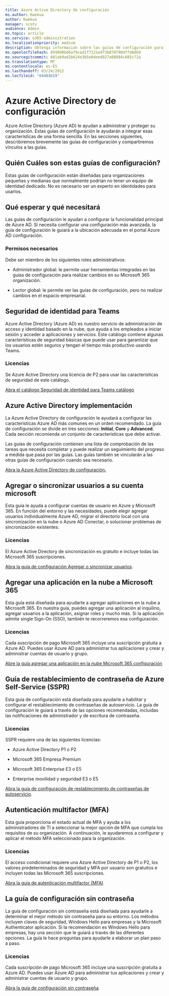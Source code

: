 ```yaml
---
title: Azure Active Directory de configuración
ms.author: Kwekua
author: Kwekua
manager: scotv
audience: Admin
ms.topic: article
ms.service: o365-administration
ms.localizationpriority: medium
description: Obtenga información sobre las guías de configuración para Azure Active Directory.
ms.openlocfilehash: 059890bd6a79ced1f7121e973b070790dffd8db9
ms.sourcegitcommit: 601ab9ad2b624e3b5e04eed927a08884c885c72a
ms.translationtype: MT
ms.contentlocale: es-ES
ms.lasthandoff: 03/24/2022
ms.locfileid: "64403619"
---
```

# <a name="azure-active-directory-setup-guides"></a>Azure Active Directory de configuración

Azure Active Directory (Azure AD) le ayudan a administrar y proteger su organización. Estas guías de configuración le ayudarán a integrar esas características de una forma sencilla. En las secciones siguientes, describiremos brevemente las guías de configuración y compartiremos vínculos a las guías.

## <a name="who-are-these-setup-guides-for"></a>Quién Cuáles son estas guías de configuración?

Estas guías de configuración están diseñadas para organizaciones pequeñas y medianas que normalmente podrían no tener un equipo de identidad dedicado. No es necesario ser un experto en identidades para usarlos.

## <a name="what-to-expect-and-what-youll-need"></a>Qué esperar y qué necesitará

Las guías de configuración le ayudan a configurar la funcionalidad principal de Azure AD. Si necesita configurar una configuración más avanzada, la guía de configuración le guiará a la ubicación adecuada en el portal Azure AD configuración.

### <a name="required-permissions"></a>Permisos necesarios

Debe ser miembro de los siguientes roles administrativos:

- Administrador global: le permite usar herramientas integradas en las guías de configuración para realizar cambios en su Microsoft 365 organización.

- Lector global: le permite ver las guías de configuración, pero no realizar cambios en el espacio empresarial.

## <a name="identity-security-for-teams"></a>Seguridad de identidad para Teams

Azure Active Directory (Azure AD) es nuestro servicio de administración de acceso y identidad basado en la nube, que ayuda a los empleados a iniciar sesión y acceder a aplicaciones y servicios.
Este catálogo contiene algunas características de seguridad básicas que puede usar para garantizar que los usuarios estén seguros y tengan el tiempo más productivo usando Teams.

### <a name="licensing"></a>Licencias

Se Azure Active Directory una licencia de P2 para usar las características de seguridad de este catálogo.

[Abra el catálogo Seguridad de identidad para Teams catálogo](https://aka.ms/teamsidentity)

## <a name="azure-active-directory-deployment"></a>Azure Active Directory implementación  

La Azure Active Directory de configuración le ayudará a configurar las características Azure AD más comunes en un orden recomendado. La guía de configuración se divide en tres secciones: **Initial**, **Core** y **Advanced**. Cada sección recomienda un conjunto de características que debe activar.

Las guías de configuración contienen una lista de comprobación de las tareas que necesita completar y puede realizar un seguimiento del progreso a medida que pasa por las guías. Las guías también se vincularán a las otras guías de configuración cuando sea necesario.

[Abra la Azure Active Directory de configuración.](https://go.microsoft.com/fwlink/p/?linkid=2183427)

## <a name="add-or-sync-users-to-your-microsoft-account"></a>Agregar o sincronizar usuarios a su cuenta microsoft  

Esta guía le ayuda a configurar cuentas de usuario en Azure y Microsoft 365. En función del entorno y las necesidades, puede elegir agregar usuarios individualmente Azure AD, migrar el directorio local con una sincronización en la nube o Azure AD Conectar, o solucionar problemas de sincronización existentes.

### <a name="licensing"></a>Licencias

El Azure Active Directory de sincronización es gratuito e incluye todas las Microsoft 365 suscripciones.

[Abra la guía de configuración Agregar o sincronizar usuarios](https://go.microsoft.com/fwlink/?linkid=2183349).

## <a name="add-a-cloud-app-to-microsoft-365"></a>Agregar una aplicación en la nube a Microsoft 365 

Esta guía está diseñada para ayudarte a agregar aplicaciones en la nube a Microsoft 365. En nuestra guía, puedes agregar una aplicación al inquilino, agregar usuarios a la aplicación, asignar roles y mucho más.  Si la aplicación admite single Sign-On (SSO), también te recorreremos esa configuración.

### <a name="licensing"></a>Licencias

Cada suscripción de pago Microsoft 365 incluye una suscripción gratuita a Azure AD. Puedes usar Azure AD para administrar tus aplicaciones y crear y administrar cuentas de usuario y grupo.

[Abre la guía agregar una aplicación en la nube Microsoft 365 configuración](https://aka.ms/AzureAppSetup)

## <a name="azure-self-service-password-reset-sspr-guide"></a>Guía de restablecimiento de contraseña de Azure Self-Service (SSPR)

Esta guía de configuración está diseñada para ayudarle a habilitar y configurar el restablecimiento de contraseñas de autoservicio. La guía de configuración le guiará a través de las opciones recomendadas, incluidas las notificaciones de administrador y de escritura de contraseña.

### <a name="licensing"></a>Licencias

SSPR requiere una de las siguientes licencias:

- Azure Active Directory P1 o P2

- Microsoft 365 Empresa Premium

- Microsoft 365 Enterprise E3 o E5  

- Enterprise movilidad y seguridad E3 o E5

[Abra la guía de configuración de restablecimiento de contraseñas de autoservicio](https://go.microsoft.com/fwlink/p/?linkid=2183284).

## <a name="multi-factor-authentication-mfa"></a>Autenticación multifactor (MFA)

Esta guía proporciona el estado actual de MFA y ayuda a los administradores de TI a seleccionar la mejor opción de MFA que cumpla los requisitos de su organización. A continuación, le ayudaremos a configurar y aplicar el método MFA seleccionado para la organización.

### <a name="licensing"></a>Licencias

El acceso condicional requiere una Azure Active Directory de P1 o P2, los valores predeterminados de seguridad y MFA por usuario son gratuitos e incluyen todas las Microsoft 365 suscripciones.

[Abra la guía de autenticación multifactor (MFA)](https://go.microsoft.com/fwlink/?linkid=2183506)

## <a name="the-passwordless-setup-guide"></a>La guía de configuración sin contraseña

La guía de configuración sin contraseña está diseñada para ayudarle a determinar el mejor método sin contraseña para su entorno. Los métodos incluyen claves de seguridad, Windows Hello para empresas y la Microsoft Authenticator aplicación. Si la recomendación es Windows Hello para empresas, hay una sección que le guiará a través de las diferentes opciones. La guía le hace preguntas para ayudarle a elaborar un plan paso a paso.

### <a name="licensing"></a>Licencias

Cada suscripción de pago Microsoft 365 incluye una suscripción gratuita a Azure AD. Puedes usar Azure AD para administrar tus aplicaciones y crear y administrar cuentas de usuario y grupo.

[Abra la guía de configuración sin contraseña](https://go.microsoft.com/fwlink/?linkid=2183427).
